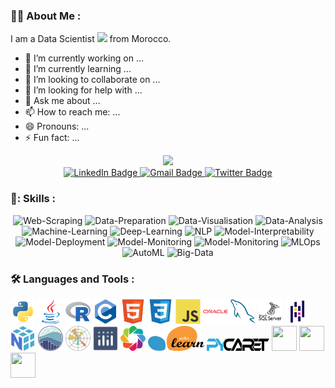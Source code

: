 


### :man_technologist: About Me :

I am a Data Scientist <img src="https://media.giphy.com/media/WUlplcMpOCEmTGBtBW/giphy.gif" width="30"> from Morocco.

- 🔭 I’m currently working on ...
- 🌱 I’m currently learning ...
- 👯 I’m looking to collaborate on ...
- 🤔 I’m looking for help with ...
- 💬 Ask me about ...
- 📫 How to reach me: ...
- 😄 Pronouns: ...
- ⚡ Fun fact: ...


<div id="header" align="center">
  <img src="https://media.giphy.com/media/M9gbBd9nbDrOTu1Mqx/giphy.gif" width="100"/>
</div>


<div id="badges" align="center">
  <a href="https://www.linkedin.com/in/abdelhafid-ayaou/">
    <img src="https://img.shields.io/badge/LinkedIn-blue?style=for-the-badge&logo=linkedin&logoColor=white" alt="LinkedIn Badge"/>
  </a>
  <a href="mailto: ayaou.hafid@gmail.com">
    <img src="https://img.shields.io/badge/gmail-red?style=for-the-badge&logo=Gmail&logoColor=white" alt="Gmail Badge"/>
  </a>
  <a href="your-twitter-URL">
    <img src="https://img.shields.io/badge/Twitter-blue?style=for-the-badge&logo=twitter&logoColor=white" alt="Twitter Badge"/>
  </a>
</div>

### 🧠: Skills :
<div align="center">
  <img src="https://img.shields.io/badge/-Web Scraping-red?style=for-the-badge" alt="Web-Scraping"/>
  <img src="https://img.shields.io/badge/-Data Preparation-brightgreen?style=for-the-badge" alt="Data-Preparation"/>
  <img src="https://img.shields.io/badge/-Data Visualisation-green?style=for-the-badge" alt="Data-Visualisation"/>
  <img src="https://img.shields.io/badge/-Data Analysis-yellowgreen?style=for-the-badge" alt="Data-Analysis"/>
  <img src="https://img.shields.io/badge/-Machine Learning-yellow?style=for-the-badge" alt="Machine-Learning"/>
  <img src="https://img.shields.io/badge/-Deep Learning-orange?style=for-the-badge" alt="Deep-Learning"/>
  <img src="https://img.shields.io/badge/-NLP-red?style=for-the-badge" alt="NLP"/>
  <img src="https://img.shields.io/badge/-Model Interpretability-blue?style=for-the-badge" alt="Model-Interpretability"/>
  <img src="https://img.shields.io/badge/-Model Deployment-lightgrey?style=for-the-badge" alt="Model-Deployment"/>
  <img src="https://img.shields.io/badge/-Model Monitoring-success?style=for-the-badge" alt="Model-Monitoring"/>
  <img src="https://img.shields.io/badge/-Model Monitoring-9cf?style=for-the-badge" alt="Model-Monitoring"/>
  <img src="https://img.shields.io/badge/-MLOps-success?style=for-the-badge" alt="MLOps"/>
  <img src="https://img.shields.io/badge/-AutoML-blueviolet?style=for-the-badge" alt="AutoML"/>
  <img src="https://img.shields.io/badge/-Big Data-red?style=for-the-badge" alt="Big-Data"/>
</div>



### :hammer_and_wrench: Languages and Tools :

<div>
  <img src="https://github.com/devicons/devicon/blob/master/icons/python/python-original.svg" title="Python" alt="Python" width="40" height="40"/>
  <img src="https://github.com/devicons/devicon/blob/master/icons/java/java-original.svg" title="Java" alt="Java" width="40" height="40"/>
  <img src="https://github.com/devicons/devicon/blob/master/icons/r/r-original.svg" title="R" alt="R" width="40" height="40"/>
  <img src="https://github.com/devicons/devicon/blob/master/icons/c/c-original.svg" title="C" alt="C" width="40" height="40"/>
  <img src="https://github.com/devicons/devicon/blob/master/icons/html5/html5-original.svg" title="HTML" alt="HTML" width="40" height="40"/>
  <img src="https://github.com/devicons/devicon/blob/master/icons/css3/css3-original.svg" title="CSS" alt="CSS" width="40" height="40"/>
  <img src="https://github.com/devicons/devicon/blob/master/icons/javascript/javascript-original.svg" title="Js" alt="Js" width="40" height="40"/>
  <img src="https://github.com/devicons/devicon/blob/master/icons/oracle/oracle-original.svg" title="Oracle" alt="Oracle" width="40" height="40"/>
  <img src="https://github.com/devicons/devicon/blob/master/icons/mysql/mysql-original.svg" title="MySQL" alt="MySQL" width="40" height="40"/>
  <img src="https://github.com/devicons/devicon/blob/master/icons/microsoftsqlserver/microsoftsqlserver-plain-wordmark.svg" title="MSQL" alt="MSQL" width="40" height="40"/>
  <img src="https://github.com/devicons/devicon/blob/master/icons/pandas/pandas-original.svg" title="pandas" alt="" width="40" height="40"/>
  <img src="https://github.com/devicons/devicon/blob/master/icons/numpy/numpy-original.svg" title="numpy" alt="" width="40" height="40"/>
  <img src="https://github.com/JhingleDiff/JhingleDiff/blob/main/icons/seaborn.png" title="seaborn" alt="" width="40" height="40"/>
  <img src="https://github.com/JhingleDiff/JhingleDiff/blob/main/icons/matplotlib.png" title="matplotlib" alt="" width="40" height="40"/>
  <img src="https://github.com/JhingleDiff/JhingleDiff/blob/main/icons/plotly.webp" title="plotly" alt="" width="40" height="40"/>
  <img src="https://github.com/JhingleDiff/JhingleDiff/blob/main/icons/bokeh.png" title="bokeh" alt="" width="40" height="40"/>
  <img src="https://github.com/JhingleDiff/JhingleDiff/blob/main/icons/sklearn.png" title="sklearn" alt="" width="90" height="40"/>
  <img src="https://github.com/JhingleDiff/JhingleDiff/blob/main/icons/logo.png" title="PyCaret" alt="" width="100" height="20"/>
  <img src="" title="" alt="" width="40" height="40"/>
  <img src="" title="" alt="" width="40" height="40"/>
  <img src="" title="" alt="" width="40" height="40"/>
  
  
</div>

<!--
**JhingleDiff/JhingleDiff** is a ✨ _special_ ✨ repository because its `README.md` (this file) appears on your GitHub profile.

Here are some ideas to get you started:

- 🔭 I’m currently working on ...
- 🌱 I’m currently learning ...
- 👯 I’m looking to collaborate on ...
- 🤔 I’m looking for help with ...
- 💬 Ask me about ...
- 📫 How to reach me: ...
- 😄 Pronouns: ...
- ⚡ Fun fact: ...
-->
